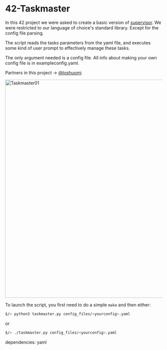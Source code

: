 # 42-Taskmaster

In this 42 project we were asked to create a basic version of [supervisor](https://github.com/Supervisor/supervisor).
We were restricted to our language of choice's standard library. Except for the config file parsing.

The script reads the tasks parameters from the yaml file, and executes some kind of user prompt to effectively manage these tasks.

The only argument needed is a config file.
All info about making your own config file is in exampleconfig.yaml.

Partners in this project -> [@toshuomj](https://github.com/toshuomj)

<img src="/images/Taskmaster01.gif" alt="Taskmaster01" width="700"/>

To launch the script, you first need to do a simple `make` and then either:

``` zsh
$/> python3 taskmaster.py config_files/<yourconfig>.yaml
```

or

``` zsh
$/> ./taskmaster.py config_files/<yourconfig>.yaml
```

dependencies: yaml
